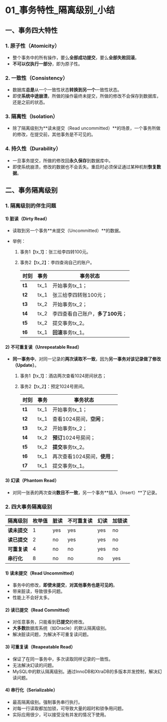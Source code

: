 # 01_事务特性\_隔离级别\_小结

## 一、事务四大特性

### 1. 原子性（Atomicity）

* 整个事务中的所有操作，要么**全部成功提交**，要么**全部失败回滚**。
* **不可以仅执行一部分**，即为原子性。

### 2. 一致性（Consistency）

* 数据库**总是**从一个一致性状态**转换到另一个**一致性状态。
* 即使**系统中途崩溃**，所做的操作最终未提交，所做的修改不会保存到数据库，还是之前的状态。

### 3. 隔离性（Isolation）

* 除了隔离级别为**读未提交（Read uncommitted）**的场景，一个事务所做的修改，在提交前，其他事务是不可见的。

### 4. 持久性（Durability）

* 一旦事务提交，所做的修改回**永久保存**到数据库中。
* 即使系统崩溃，修改的数据也不会丢失。重启时必须保证通过某种机制**恢复数据**。

## 二、事务隔离级别

### 1. 隔离级别的伴生问题

#### 1) 脏读（Dirty Read）

* 读取到另一个事务**未提交（Uncommitted）**的数据。

* 举例：

  1. 事务1【tx_1】：张三给李四转100元。

  2. 事务2【tx_2】：李四查询自己的账户。

     | 时刻   | 事务 | 事务状态                          |
     | ------ | ---- | --------------------------------- |
     | **t1** | tx_1 | 开始事务tx_1；                    |
     | **t2** | tx_1 | 张三给李四转账100元；             |
     | **t3** | tx_2 | 开始事务tx_2；                    |
     | **t4** | tx_2 | 李四查看自己账户，**多了100元**； |
     | **t5** | tx_2 | 提交事务tx_2。                    |
     | **t6** | tx_1 | **回滚**事务tx_1。                |

#### 2) 不可重复读（Unrepeatable Read）

* **同一事务中**，对同一记录的**两次读取不一致**，因为**另一事务对该记录做了修改（Update）**。

  1. 事务1【tx_1】：酒店两次查看1024房间状态；

  2. 事务2【tx_2】：预定1024号房间。

     | 时刻   | 事务 | 事务状态                     |
     | ------ | ---- | ---------------------------- |
     | **t1** | tx_1 | 开始事务tx_1；               |
     | **t2** | tx_1 | 查看1024房间，**空闲**；     |
     | **t3** | tx_2 | 开始事务tx_2；               |
     | **t4** | tx_2 | **预订**1024号房间；         |
     | **t5** | tx_2 | **提交**事务tx_2。           |
     | **t6** | tx_1 | 再次查看1024房间，**使用**； |
     | **t7** | tx_1 | 提交事务tx_1。               |

#### 3) 幻读（Phantom Read）

* 对同一张表的两次查询**数目不一致**，另一个事务**插入（Insert）**了记录。

### 2. 四大事务隔离级别

| 隔离级别     | 枚举值 | 脏读 | 不可重复读 | 幻读 | 加锁读 |
| ------------ | ------ | ---- | ---------- | ---- | ------ |
| **读未提交** | 1      | yes  | yes        | yes  | no     |
| **读已提交** | 2      | no   | yes        | yes  | no     |
| **可重复读** | 4      | no   | no         | yes  | no     |
| **串行化**   | 8      | no   | no         | no   | yes    |

#### 1) 读未提交（Read Uncommitted）

* 事务中的修改，**即使未提交**，**对其他事务也是可见的**。
* 带来脏读，导致很多问题。
* 性能上不会好太多。

#### 2) 读已提交（Read Committed）

* 对任意事务，只能看到**已提交**的修改。
* **大多数**数据库系统（如Oracle）的默认隔离级别。
* 解决脏读问题，为解决不可重复读问题。

#### 3) 可重复读（Reapeatable Read）

* 保证了在同一事务中，多次读取同样记录的一致性。
* 无法解决幻读的问题。
* MySQL中的默认隔离级别。通过InnoDB和XtraDB的多版本并发控制，解决幻读问题。

#### 4) 串行化（Serializable）

* 最高隔离级别。强制事务串行执行。
* 对每一行读取都加加锁，可导致大量的超时和锁争用问题。
* 实际应用很少，可以接受没有并发的情况下使用。


